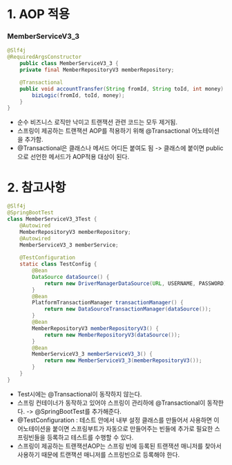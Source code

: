 # 1. AOP 적용

### MemberServiceV3_3
```java
@Slf4j
@RequiredArgsConstructor
    public class MemberServiceV3_3 {
    private final MemberRepositoryV3 memberRepository;

    @Transactional
    public void accountTransfer(String fromId, String toId, int money) throws SQLException {
        bizLogic(fromId, toId, money);
    }
}
```
* 순수 비즈니스 로직만 낙미고 트랜잭션 관련 코드는 모두 제거됨.
* 스프링이 제공하는 트랜잭션 AOP를 적용하기 위해 @Transactional 어노테이션을 추가함.
* @Transactional은 클래스나 메서드 어디든 붙여도 됨 -> 클래스에 붙이면 public으로 선언한 메서드가 AOP적용 대상이 된다.

# 2. 참고사항

```java
@Slf4j
@SpringBootTest
class MemberServiceV3_3Test {
    @Autowired
    MemberRepositoryV3 memberRepository;
    @Autowired
    MemberServiceV3_3 memberService;
    
    @TestConfiguration
    static class TestConfig {
        @Bean
        DataSource dataSource() {
            return new DriverManagerDataSource(URL, USERNAME, PASSWORD);
        }
        @Bean
        PlatformTransactionManager transactionManager() {
            return new DataSourceTransactionManager(dataSource());
        }
        @Bean
        MemberRepositoryV3 memberRepositoryV3() {
            return new MemberRepositoryV3(dataSource());
        }
        @Bean
        MemberServiceV3_3 memberServiceV3_3() {
            return new MemberServiceV3_3(memberRepositoryV3());
        }
    }
}
```

* Test시에는 @Transactional이 동작하지 않는다.
* 스프링 컨테이너가 동작하고 있어야 스프링이 관리하에 @Transactional이 동작한다. -> @SpringBootTest를 추가해준다.
* @TestConfiguration : 테스트 안에서 내부 설정 클래스를 만들어서 사용하면 이 어노테이션을 붙이면 
스프링부트가 자동으로 만들어주는 빈들에 추가로 필요한 스프링빈들을 등록하고 테스트를 수행할 수 있다.
* 스프링이 제공하는 트랜잭션AOP는 스프링 빈에 등록된 트랜잭션 매니저를 찾아서 사용하기 때문에 트랜잭션 매니저를 스프링빈으로 등록해야 한다.